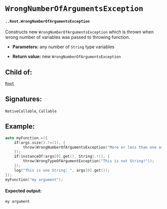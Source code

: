 # `WrongNumberOfArgumentsException`

#### `..Root.WrongNumberOfArgumentsException`

Constructs new `WrongNumberOfArgumentsException` which is thrown when wrong number of variables was passed to throwing function.

* **Parameters:** any number of `String` type variables

* **Return value:** new `WrongNumberOfArgumentsException`

## Child of:

[`Root`](docs..Root.md)

## Signatures:

`NativeCallable`, `Callable`

## Example:

```c
auto myFunction.=({
    if(args.size().!=(1), {
        throw(WrongNumberOfArgumentsException("More or less than one arguments passed!"));
    });
    if(instanceOf(args[0].get(), String).!(), {
        throw(WrongTypeOfArgumentException("This is not String!"));
    });
    log("This is one String: ", args[0].get());
});
myFunction("my argument");
```

#### Expected output:

```
my argument
```